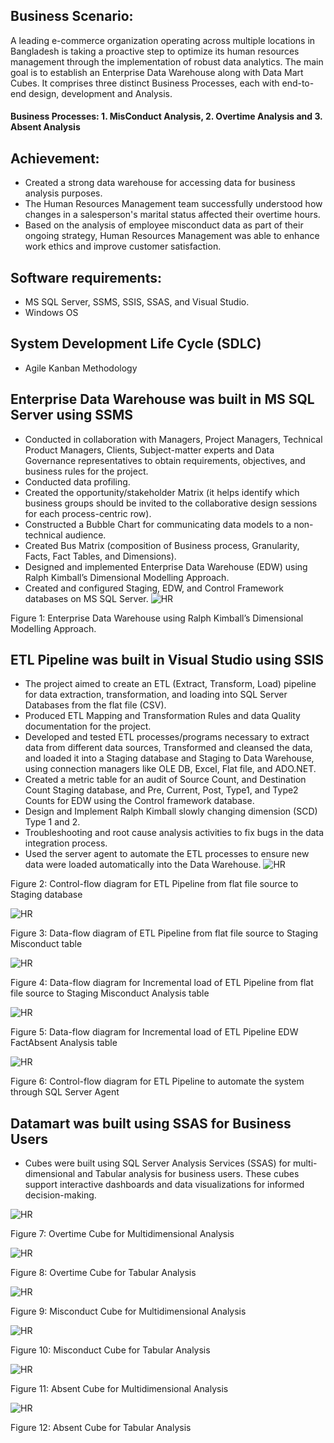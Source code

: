 ## Business Scenario: 
A leading e-commerce organization operating across multiple locations in Bangladesh is taking a proactive step to optimize its human resources management through the implementation of robust data analytics. The main goal is to establish an Enterprise Data Warehouse along with Data Mart Cubes. It comprises three distinct Business Processes, each with end-to-end design, development and Analysis.
#### Business Processes: 1. MisConduct Analysis, 2. Overtime Analysis and 3. Absent Analysis
## Achievement:
- Created a strong data warehouse for accessing data for business analysis purposes.
- The Human Resources Management team successfully understood how changes in a salesperson's marital status affected their overtime hours.
- Based on the analysis of employee misconduct data as part of their ongoing strategy, Human Resources Management was able to enhance work ethics and improve customer satisfaction.
## Software requirements:
- MS SQL Server, SSMS, SSIS, SSAS, and Visual Studio.
- Windows OS

## System Development Life Cycle (SDLC)
- Agile Kanban Methodology
## Enterprise Data Warehouse was built in MS SQL Server using SSMS
- Conducted in collaboration with Managers, Project Managers, Technical Product Managers, Clients, Subject-matter experts and Data Governance representatives to obtain requirements, objectives, and business rules for the project.
- Conducted data profiling.
- Created the opportunity/stakeholder Matrix (it helps identify which business groups should be invited to the collaborative design sessions for each process-centric row).
- Constructed a Bubble Chart for communicating data models to a non-technical audience. 
- Created Bus Matrix (composition of Business process, Granularity, Facts, Fact Tables, and Dimensions).
- Designed and implemented Enterprise Data Warehouse (EDW) using Ralph Kimball’s Dimensional Modelling Approach.
- Created and configured Staging, EDW, and Control Framework databases on MS SQL Server.
![HR](https://github.com/sshahidul29/Strategic-HR-Data-Transformation-Analytics-and-Migration/blob/main/Fugure/HREDW1.PNG)  

Figure 1: Enterprise Data Warehouse using Ralph Kimball’s Dimensional Modelling Approach.

## ETL Pipeline was built in Visual Studio using SSIS
- The project aimed to create an ETL (Extract, Transform, Load) pipeline for data extraction, transformation, and loading into SQL Server Databases from the flat file (CSV).
- Produced ETL Mapping and Transformation Rules and data Quality documentation for the project.
- Developed and tested ETL processes/programs necessary to extract data from different data sources, Transformed and cleansed the data, and loaded it into a Staging database and Staging to Data Warehouse, using connection managers like OLE DB, Excel, Flat file, and ADO.NET.
- Created a metric table for an audit of Source Count, and Destination Count Staging database, and Pre, Current, Post, Type1, and Type2 Counts for EDW using the Control framework database.
- Design and Implement Ralph Kimball slowly changing dimension (SCD) Type 1 and 2.
- Troubleshooting and root cause analysis activities to fix bugs in the data integration process.
- Used the server agent to automate the ETL processes to ensure new data were loaded automatically into the Data Warehouse.
![HR](https://github.com/sshahidul29/Strategic-HR-Data-Transformation-Analytics-and-Migration/blob/main/Fugure/HRETL3.PNG)  

 Figure 2: Control-flow diagram for ETL Pipeline from flat file source to Staging database

![HR](https://github.com/sshahidul29/Strategic-HR-Data-Transformation-Analytics-and-Migration/blob/main/Fugure/HRETL4.PNG)  

 Figure 3: Data-flow diagram of ETL Pipeline from flat file source to Staging Misconduct table

![HR](https://github.com/sshahidul29/Strategic-HR-Data-Transformation-Analytics-and-Migration/blob/main/Fugure/HRETL2.PNG)  

Figure 4: Data-flow diagram for Incremental load of ETL Pipeline from flat file source to Staging Misconduct Analysis table

![HR](https://github.com/sshahidul29/Strategic-HR-Data-Transformation-Analytics-and-Migration/blob/main/Fugure/HRETL1.PNG)  

Figure 5: Data-flow diagram for Incremental load of ETL Pipeline EDW FactAbsent Analysis table

![HR](https://github.com/sshahidul29/Strategic-HR-Data-Transformation-Analytics-and-Migration/blob/main/Fugure/Control.PNG)  

Figure 6: Control-flow diagram for ETL Pipeline to automate the system through SQL Server Agent

## Datamart was built using SSAS for Business Users

- Cubes were built using SQL Server Analysis Services (SSAS) for multi-dimensional and Tabular analysis for business users. These cubes support interactive dashboards and data visualizations for informed decision-making.

![HR](https://github.com/sshahidul29/Strategic-HR-Data-Transformation-Analytics-and-Migration/blob/main/Fugure/OverM.PNG)  

Figure 7: Overtime Cube for Multidimensional Analysis

![HR](https://github.com/sshahidul29/Strategic-HR-Data-Transformation-Analytics-and-Migration/blob/main/Fugure/OverT.PNG)  

Figure 8: Overtime Cube for Tabular Analysis

![HR](https://github.com/sshahidul29/Strategic-HR-Data-Transformation-Analytics-and-Migration/blob/main/Fugure/MisM.PNG)  

Figure 9: Misconduct Cube for Multidimensional Analysis

![HR](https://github.com/sshahidul29/Strategic-HR-Data-Transformation-Analytics-and-Migration/blob/main/Fugure/MisT.PNG)  

Figure 10: Misconduct Cube for Tabular Analysis

![HR](https://github.com/sshahidul29/Strategic-HR-Data-Transformation-Analytics-and-Migration/blob/main/Fugure/AbsM.PNG)  

Figure 11: Absent Cube for Multidimensional Analysis

![HR](https://github.com/sshahidul29/Strategic-HR-Data-Transformation-Analytics-and-Migration/blob/main/Fugure/AbsT.PNG)  

Figure 12: Absent Cube for Tabular Analysis
